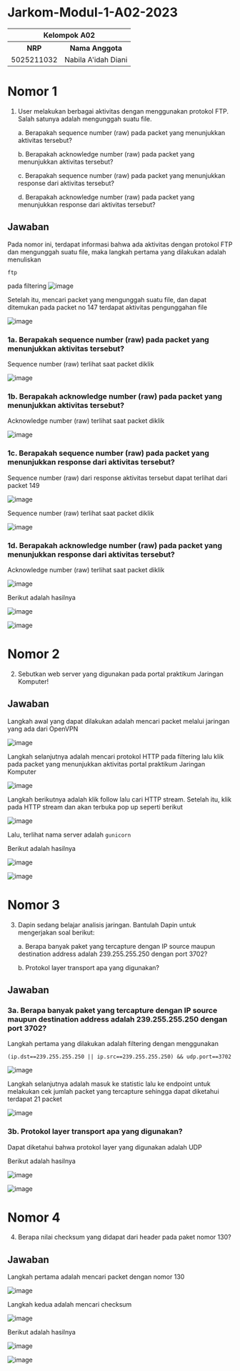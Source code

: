 # Jarkom-Modul-1-A02-2023
<table>
    <tr>
        <th colspan=2> Kelompok A02 </th>
    </tr>
    <tr>
        <th>NRP</th>
        <th>Nama Anggota</th>
    </tr>
    <tr>
        <td>5025211032</td>
        <td>Nabila A'idah Diani</td>
    </tr>
</table>


# Nomor 1
1. User melakukan berbagai aktivitas dengan menggunakan protokol FTP. Salah satunya adalah mengunggah suatu file.
   
    a. Berapakah sequence number (raw) pada packet yang menunjukkan aktivitas tersebut? 
    
    b. Berapakah acknowledge number (raw) pada packet yang menunjukkan aktivitas tersebut? 
    
    c. Berapakah sequence number (raw) pada packet yang menunjukkan response dari aktivitas tersebut?
    
    d. Berapakah acknowledge number (raw) pada packet yang menunjukkan response dari aktivitas tersebut?

## Jawaban

Pada nomor ini, terdapat informasi bahwa ada aktivitas dengan protokol FTP dan mengunggah suatu file, maka langkah pertama yang dilakukan adalah menuliskan
```
ftp
```
pada filtering
![image](https://github.com/nabilaaidah/Jarkom-Modul-1-A02-2023/assets/110476969/63b58dc5-8c3b-4b5d-b248-440d4bbf6880)

Setelah itu, mencari packet yang mengunggah suatu file, dan dapat ditemukan pada packet no 147 terdapat aktivitas pengunggahan file

![image](https://github.com/nabilaaidah/Jarkom-Modul-1-A02-2023/assets/110476969/995ef19e-8f10-4488-9a39-584a82e46207)

### 1a. Berapakah sequence number (raw) pada packet yang menunjukkan aktivitas tersebut?

Sequence number (raw) terlihat saat packet diklik

![image](https://github.com/nabilaaidah/Jarkom-Modul-1-A02-2023/assets/110476969/7dd10a95-bca9-4755-a3fc-d69ef9cdda39)

### 1b. Berapakah acknowledge number (raw) pada packet yang menunjukkan aktivitas tersebut? 

Acknowledge number (raw) terlihat saat packet diklik

![image](https://github.com/nabilaaidah/Jarkom-Modul-1-A02-2023/assets/110476969/56f634e9-b246-4be5-b819-819ebc9aa2e5)

### 1c. Berapakah sequence number (raw) pada packet yang menunjukkan response dari aktivitas tersebut?

Sequence number (raw) dari response aktivitas tersebut dapat terlihat dari packet 149

![image](https://github.com/nabilaaidah/Jarkom-Modul-1-A02-2023/assets/110476969/002c337c-c4aa-4fb3-9a8e-c49ee95222ef)

Sequence number (raw) terlihat saat packet diklik

![image](https://github.com/nabilaaidah/Jarkom-Modul-1-A02-2023/assets/110476969/8728784c-6ace-42e1-83aa-5bf4fc0996f6)

### 1d. Berapakah acknowledge number (raw) pada packet yang menunjukkan response dari aktivitas tersebut?

Acknowledge number (raw) terlihat saat packet diklik

![image](https://github.com/nabilaaidah/Jarkom-Modul-1-A02-2023/assets/110476969/3c6e61f2-0b05-40b8-8ad1-4cf5f6c35ebc)


Berikut adalah hasilnya

![image](https://github.com/nabilaaidah/Jarkom-Modul-1-A02-2023/assets/110476969/a4c82bfe-2fca-4201-997e-4a81163e8a24)

![image](https://github.com/nabilaaidah/Jarkom-Modul-1-A02-2023/assets/110476969/b8e1a8fd-4653-4eed-b20b-be3a962be417)


# Nomor 2
2. Sebutkan web server yang digunakan pada portal praktikum Jaringan Komputer!

## Jawaban

Langkah awal yang dapat dilakukan adalah mencari packet melalui jaringan yang ada dari OpenVPN

![image](https://github.com/nabilaaidah/Jarkom-Modul-1-A02-2023/assets/110476969/ba727543-bbaa-415d-b96f-f0e88ac1c9db)

Langkah selanjutnya adalah mencari protokol HTTP pada filtering lalu klik pada packet yang menunjukkan aktivitas portal praktikum Jaringan Komputer

![image](https://github.com/nabilaaidah/Jarkom-Modul-1-A02-2023/assets/110476969/5ad47036-4be0-4423-bef7-71e5a8a6b2ba)

Langkah berikutnya adalah klik follow lalu cari HTTP stream. Setelah itu, klik pada HTTP stream dan akan terbuka pop up seperti berikut

![image](https://github.com/nabilaaidah/Jarkom-Modul-1-A02-2023/assets/110476969/a49ef58e-458a-4300-91ba-4600beaed00a)

Lalu, terlihat nama server adalah `gunicorn`

Berikut adalah hasilnya

![image](https://github.com/nabilaaidah/Jarkom-Modul-1-A02-2023/assets/110476969/45ac0147-1436-460d-abe9-32dfdab2e64f)

![image](https://github.com/nabilaaidah/Jarkom-Modul-1-A02-2023/assets/110476969/84ed4cf1-87ef-47fa-9fef-7437ce1294e4)

# Nomor 3
3. Dapin sedang belajar analisis jaringan. Bantulah Dapin untuk mengerjakan soal berikut:

    a. Berapa banyak paket yang tercapture dengan IP source maupun destination address adalah 239.255.255.250 dengan port 3702?

    b. Protokol layer transport apa yang digunakan?

## Jawaban

### 3a. Berapa banyak paket yang tercapture dengan IP source maupun destination address adalah 239.255.255.250 dengan port 3702?

Langkah pertama yang dilakukan adalah filtering dengan menggunakan
```
(ip.dst==239.255.255.250 || ip.src==239.255.255.250) && udp.port==3702
```
![image](https://github.com/nabilaaidah/Jarkom-Modul-1-A02-2023/assets/110476969/74a80cff-08df-44a3-b43a-71ca93f353ca)

Langkah selanjutnya adalah masuk ke statistic lalu ke endpoint untuk melakukan cek jumlah packet yang tercapture sehingga dapat diketahui terdapat 21 packet

![image](https://github.com/nabilaaidah/Jarkom-Modul-1-A02-2023/assets/110476969/eee71fa9-5314-43ac-9d42-8175ce783c1b)

### 3b. Protokol layer transport apa yang digunakan?

Dapat diketahui bahwa protokol layer yang digunakan adalah UDP

Berikut adalah hasilnya

![image](https://github.com/nabilaaidah/Jarkom-Modul-1-A02-2023/assets/110476969/6bb572c4-8ec6-4a9e-9c17-1b84d87db3b9)

![image](https://github.com/nabilaaidah/Jarkom-Modul-1-A02-2023/assets/110476969/d7122295-cbd8-4355-85f7-243501e9df9b)

# Nomor 4

4. Berapa nilai checksum yang didapat dari header pada paket nomor 130?

## Jawaban

Langkah pertama adalah mencari packet dengan nomor 130

![image](https://github.com/nabilaaidah/Jarkom-Modul-1-A02-2023/assets/110476969/fdc807f4-ef92-47f1-91c1-c14892d59bf7)

Langkah kedua adalah mencari checksum

![image](https://github.com/nabilaaidah/Jarkom-Modul-1-A02-2023/assets/110476969/1f0716bf-0381-431b-85b9-4f3ddc4f2d58)

Berikut adalah hasilnya

![image](https://github.com/nabilaaidah/Jarkom-Modul-1-A02-2023/assets/110476969/aae4eeab-43b8-4e4e-9e10-34995686e7e6)

![image](https://github.com/nabilaaidah/Jarkom-Modul-1-A02-2023/assets/110476969/78719126-fa57-4838-b50b-8e3ca6bb4abd)

